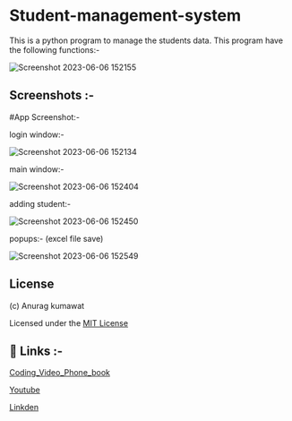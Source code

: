# Student-management-system

This is a python program to manage the students data.
This program have the following functions:-

![Screenshot 2023-06-06 152155](https://github.com/anuragk16/Student-management-system/assets/90235816/9c9b91be-8558-4a7a-9c6e-b3bad05ebdae)



## Screenshots :-

#App Screenshot:-



login window:-

![Screenshot 2023-06-06 152134](https://github.com/anuragk16/Student-management-system/assets/90235816/736fff37-027b-40b6-952e-9da2592ba4cc)



main window:-

![Screenshot 2023-06-06 152404](https://github.com/anuragk16/Student-management-system/assets/90235816/5eed61ec-986b-47da-862f-04868b530ce3)



adding student:-

![Screenshot 2023-06-06 152450](https://github.com/anuragk16/Student-management-system/assets/90235816/79bbb153-388f-4f8d-a4f9-56c7cb2387a9)



popups:- (excel file save)

![Screenshot 2023-06-06 152549](https://github.com/anuragk16/Student-management-system/assets/90235816/8b283c24-f617-430f-88e6-32b3d61588e7)




## License
(c) Anurag kumawat

Licensed under the [MIT License](https://github.com/anuragk16/Student-management-system/blob/main/LICENSE)



## 🔗 Links :-

[Coding_Video_Phone_book](https://www.youtube.com/watch?v=cB_rS1YN-mU)

[Youtube](https://www.youtube.com/channel/UCKO4nOXb1ZpmuR8br5fJWBQ)

[Linkden](https://www.linkedin.com/in/anurag-kumawat-71b84721b/)
